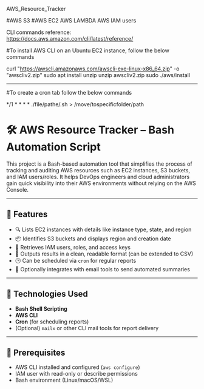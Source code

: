 AWS_Resource_Tracker

#AWS S3
#AWS EC2
AWS LAMBDA
AWS IAM users

CLI commands reference: https://docs.aws.amazon.com/cli/latest/reference/

#To install AWS CLI on an Ubuntu EC2 instance, follow the below commands

curl "https://awscli.amazonaws.com/awscli-exe-linux-x86_64.zip" -o "awscliv2.zip"
sudo apt install unzip
unzip awscliv2.zip
sudo ./aws/install

--------------------------------------------------------
#To create a cron tab follow the below commands

*/1 * * * * ./file/pathe/.sh > /move/tospecificfolder/path

# 🛠️ AWS Resource Tracker – Bash Automation Script

This project is a Bash-based automation tool that simplifies the process of tracking and auditing AWS resources such as EC2 instances, S3 buckets, and IAM users/roles. It helps DevOps engineers and cloud administrators gain quick visibility into their AWS environments without relying on the AWS Console.

---

## 🚀 Features

- 🔍 Lists EC2 instances with details like instance type, state, and region
- 📦 Identifies S3 buckets and displays region and creation date
- 👤 Retrieves IAM users, roles, and access keys
- 📄 Outputs results in a clean, readable format (can be extended to CSV)
- 🕒 Can be scheduled via `cron` for regular reports
- 📧 Optionally integrates with email tools to send automated summaries

---

## 🧰 Technologies Used

- **Bash Shell Scripting**
- **AWS CLI**
- **Cron** (for scheduling reports)
- (Optional) `mailx` or other CLI mail tools for report delivery

---

## 📝 Prerequisites

- AWS CLI installed and configured (`aws configure`)
- IAM user with read-only or describe permissions
- Bash environment (Linux/macOS/WSL)
